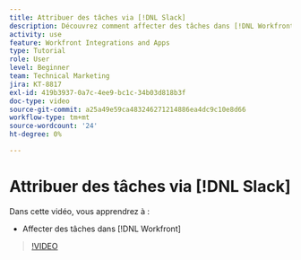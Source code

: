 ```yaml
---
title: Attribuer des tâches via [!DNL Slack]
description: Découvrez comment affecter des tâches dans [!DNL Workfront] through [!DNL Slack]
activity: use
feature: Workfront Integrations and Apps
type: Tutorial
role: User
level: Beginner
team: Technical Marketing
jira: KT-8817
exl-id: 419b3937-0a7c-4ee9-bc1c-34b03d818b3f
doc-type: video
source-git-commit: a25a49e59ca483246271214886ea4dc9c10e8d66
workflow-type: tm+mt
source-wordcount: '24'
ht-degree: 0%

---
```


# Attribuer des tâches via [!DNL Slack]

Dans cette vidéo, vous apprendrez à :

* Affecter des tâches dans [!DNL Workfront]

>[!VIDEO](https://video.tv.adobe.com/v/335117/?quality=12&learn=on)
